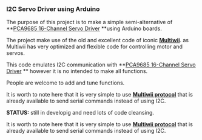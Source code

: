 ### I2C Servo Driver using Arduino

The purpose of this project is to make a simple semi-alternative of **[PCA9685 16-Channel Servo Driver](https://learn.adafruit.com/16-channel-pwm-servo-driver?view=all "PCA9685 16-Channel Servo Driver") **using Arduino boards.

The project make use of the old and excellent code of iconic **[Multiwii](https://github.com/multiwii/multiwii-firmware "Multiwii")**. as Multiwii has very optimized and flexible code for controlling motor and servos.

This code emulates I2C communication with  **[PCA9685 16-Channel Servo Driver](https://learn.adafruit.com/16-channel-pwm-servo-driver?view=all "PCA9685 16-Channel Servo Driver") ** however it is no intended to make all functions.

People are welcome to add and tune functions.

It is worth to note here that it is very simple to use **[Multiwii protocol](https://github.com/multiwii/multiwii-firmware/blob/upstream_shared/Protocol.cpp "Multiwii protocol")** that is already available to send serial commands instead of using I2C.

**STATUS:** still in developig and need lots of code cleansing.


It is worth to note here that it is very simple to use **[Multiwii protocol](https://github.com/multiwii/multiwii-firmware/blob/upstream_shared/Protocol.cpp "Multiwii protocol")** that is already available to send serial commands instead of using I2C.
